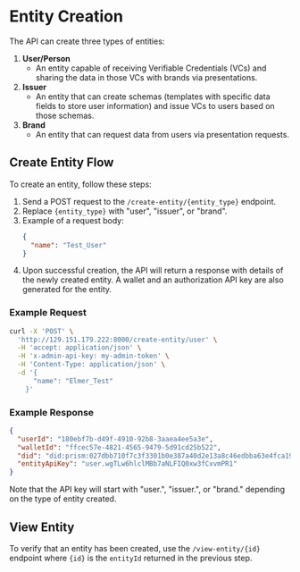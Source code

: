 # Entity Creation

The API can create three types of entities:
1. **User/Person**
    - An entity capable of receiving Verifiable Credentials (VCs) and sharing the data in those VCs with brands via presentations.
2. **Issuer**
    - An entity that can create schemas (templates with specific data fields to store user information) and issue VCs to users based on those schemas.
3. **Brand**
    - An entity that can request data from users via presentation requests.

## Create Entity Flow

To create an entity, follow these steps:

1. Send a POST request to the `/create-entity/{entity_type}` endpoint.
2. Replace `{entity_type}` with "user", "issuer", or "brand".
3. Example of a request body:
    ```json
    {
      "name": "Test_User"
    }
    ```
4. Upon successful creation, the API will return a response with details of the newly created entity. A wallet and an authorization API key are also generated for the entity.

### Example Request

```bash
curl -X 'POST' \
  'http://129.151.179.222:8000/create-entity/user' \
  -H 'accept: application/json' \
  -H 'x-admin-api-key: my-admin-token' \
  -H 'Content-Type: application/json' \
  -d '{
      "name": "Elmer_Test"
    }'
```

### Example Response

```json
{
  "userId": "180ebf7b-d49f-4910-92b8-3aaea4ee5a3e",
  "walletId": "ffcec57e-4821-4565-9479-5d91cd25b522",
  "did": "did:prism:027dbb710f7c3f3301b0e387a40d2e13a8c46edbba63e4fca190987f1182b2ca:CnsKeRI6CgZhdXRoLTEQBEouCglzZWNwMjU2azESIQLhK1MWHE_qDN70ZVGz-d5oglBctpZaekrTiUeNYPcV0BI7CgdtYXN0ZXIwEAFKLgoJc2VjcDI1NmsxEiED8PxAsrLfOJSpNxF1lWBMa6DkYoANOvB-J6uQXs4Qp_Y",
  "entityApiKey": "user.wgTLw6hlclMBb7aNLFIQ0xw3fCxvmPR1"
}
```

Note that the API key will start with "user.", "issuer.", or "brand." depending on the type of entity created.

## View Entity
To verify that an entity has been created, use the `/view-entity/{id}` endpoint where `{id}` is the `entityId` returned in the previous step.

